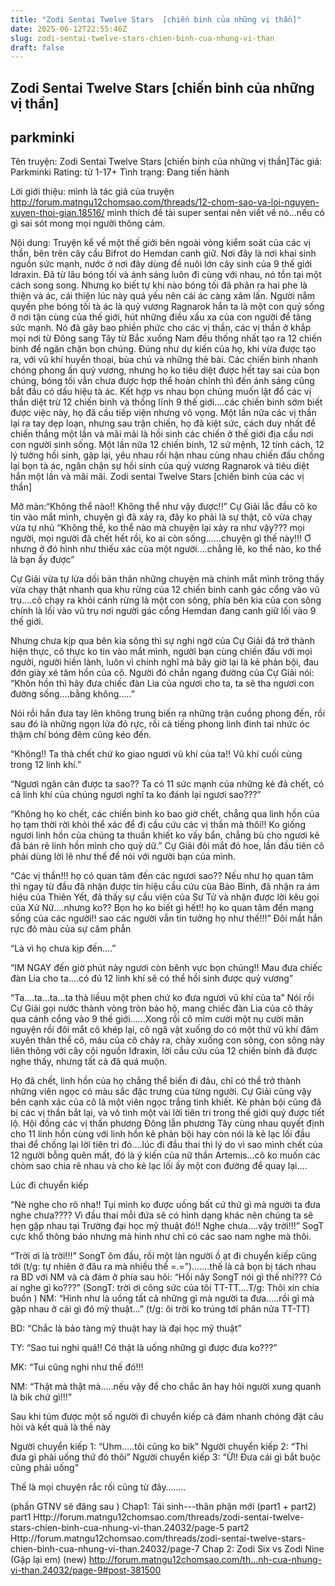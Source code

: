 ```yaml
---
title: "Zodi Sentai Twelve Stars  [chiến binh của những vị thần]"
date: 2025-06-12T22:55:46Z
slug: zodi-sentai-twelve-stars-chien-binh-cua-nhung-vi-than
draft: false
---
```


## Zodi Sentai Twelve Stars  [chiến binh của những vị thần]

## parkminki

Tên truyện: 
Zodi Sentai Twelve Stars [chiến binh của những vị thần] ​Tác giả: Parkminki
Rating: từ 1-17+
Tình trạng: Đang tiến hành
 
Lời giới thiệu: mình là tác giả của truyện http://forum.matngu12chomsao.com/threads/12-chom-sao-va-loi-nguyen-xuyen-thoi-gian.18516/  mình thích đề tài super sentai nên viết về nó...nếu có gì sai sót mong mọi người thông cảm.
 
Nội dung: Truyện kể về một thế giới bên ngoài vòng kiểm soát của các vị thần, bên trên cây cầu Bifrot do Hemdan canh giữ. Nơi đây là nơi khai sinh nguồn sức mạnh, nước ở nơi đây dùng đề nuôi lớn cây sinh của 9 thế giới Idraxin. Đã từ lâu bóng tối và ánh sáng luôn đi cùng với nhau, nó tồn tại một cách song song. Nhưng ko biết tự khi nào bóng tối đã phân ra hai phe là thiện và ác, cái thiện lúc này quá yếu nên cái ác càng xâm lấn. Người nắm quyền phe bóng tối tà ác là quỷ vương Ragnarok hắn ta là một con quỷ sống ở nơi tận cùng của thế giới, hút những điều xấu xa của con người để tăng sức mạnh. Nó đã gây bao phiền phức cho các vị thần, các vị thần ở khắp mọi nơi từ Đông sang Tây từ Bắc xuống Nam đều thống nhất tạo ra 12 chiến binh để ngăn chặn bọn chúng. Đúng như dự kiến của họ, khi vừa được tạo ra, với vũ khí huyền thoại, bùa chú và những thẻ bài. Các chiến binh nhanh chóng phong ấn quỷ vương, nhưng họ ko tiêu diệt được hết tay sai của bọn chúng, bóng tối vẫn chưa được hợp thể hoàn chỉnh thì đến ánh sáng cũng bắt đầu có dấu hiệu tà ác. Kết hợp vs nhau bọn chúng muốn lật đổ các vị thần diệt trừ 12 chiến binh và thống lĩnh 9 thế giới....các chiến binh sớm biết được việc này, họ đã cầu tiếp viện nhưng vô vọng. Một lần nữa các vị thần lại ra tay dẹp loạn, nhưng sau trận chiến, họ đã kiệt sức, cách duy nhất để chiến thắng một lần và mãi mãi là hồi sinh các chiến ở thế giới địa cầu nơi con người sinh sống. Một lần nữa 12 chiến binh, 12 sứ mệnh, 12 tính cách, 12 lý tưởng hồi sinh, gặp lại, yêu nhau rồi hận nhau cùng nhau chiến đấu chống lại bọn tà ác, ngăn chặn sự hồi sinh của quỷ vương Ragnarok và tiêu diệt hắn một lần và mãi mãi. Zodi sentai Twelve Stars [chiến binh của các vị thần]
 
Mở màn:​“Không thể nào!! Không thể như vậy được!!” Cự Giải lắc đầu cô ko tin vào mắt mình, chuyện gì đã xảy ra, đây ko phải là sự thật, cô vừa chạy vừa tự nhủ “Không thể, ko thể nào mà chuyện lại xảy ra như vậy??? mọi người, mọi người đã chết hết rồi, ko ai còn sống……chuyện gì thế này!!! Ơ nhưng ở đó hình như thiếu xác của một người….chẳng lẽ, ko thể nào, ko thể là bạn ấy được”
 
Cự Giải vừa tự lừa dối bản thân những chuyện mà chính mắt mình trông thấy vừa chạy thật nhanh qua khu rừng của 12 chiến binh canh gác cổng vào vũ trụ….cô chạy ra khỏi cánh rừng là một con sông, phía bên kia của con sông chính là lối vào vũ trụ nơi người gác cổng Hemdan đang canh giữ lối vào 9 thế giới. 
 
Nhưng chưa kịp qua bên kia sông thì sự nghi ngờ của Cự Giải đã trở thành hiện thực, cô thực ko tin vào mắt mình, người bạn cùng chiến đấu với mọi người, người hiền lành, luôn vì chính nghĩ mà bây giờ lại là kẻ phản bội, đau đớn giày xé tâm hồn của cô. Người đó chắn ngang đường của Cự Giải nói: “Khôn hồn thì hãy đưa chiếc đàn Lia của ngươi cho ta, ta sẽ tha ngươi con đường sống….bằng không…..”
 
Nói rồi hắn đưa tay lên không trung biến ra những trận cuồng phong đến, rồi sau đó là những ngọn lửa đỏ rực, rồi cả tiếng phong linh đinh tai nhức óc thậm chí bóng đêm cũng kéo đến.
 
“Không!! Ta thà chết chứ ko giao ngươi vũ khí của ta!! Vũ khí cuối cùng trong 12 linh khí.”
 
“Ngươi ngăn cản được ta sao?? Ta có 11 sức mạnh của những kẻ đã chết, có cả linh khí của chúng ngươi nghĩ ta ko đánh lại ngươi sao???”
 
“Không họ ko chết, các chiến binh ko bao giờ chết, chẳng qua linh hồn của họ tạm thời rời khỏi thể xác để đi cầu cứu các vị thần mà thôi!! Ko giống ngươi linh hồn của chúng ta thuần khiết ko vấy bẩn, chẳng bù cho ngươi kẻ đã bán rẻ linh hồn mình cho quỷ dữ.” Cự Giải đôi mắt đỏ hoe, lần đầu tiên cô phải dùng lời lẽ như thế để nói với người bạn của mình.
 
“Các vị thần!!! họ có quan tâm đến các ngươi sao?? Nếu như họ quan tâm thì ngay từ đầu đã nhận được tín hiệu cầu cứu cùa Bảo Bình, đã nhận ra ám hiệu của Thiên Yết, đã thấy sự cầu viện của Sư Tử và nhận được lời kêu gọi của Xử Nữ….nhưng ko?? Bọn họ ko biết gì hết!! họ ko quan tâm đến mạng sống của các người!! sao các người vẫn tin tưởng họ như thế!!!” Đôi mắt hắn rực đỏ màu của sự căm phẫn
 
“Là vì họ chưa kịp đến….”
 
“IM NGAY đến giờ phút này ngươi còn bênh vực bọn chúng!! Mau đưa chiếc đàn Lia cho ta….có đủ 12 linh khí sẽ có thể hồi sinh được quỷ vương”
 
“Ta….ta…ta…ta thà liềuu một phen chứ ko đưa ngươi vũ khí của ta” Nói rồi Cự Giải gọi nước thành vòng tròn bảo hộ, mang chiếc đàn Lia của cô thảy qua cánh cổng vào 9 thế giới……Xong rồi cô mỉm cười một nụ cười mãn nguyện rồi đôi mắt cô khép lại, cô ngã vật xuống do có một thứ vũ khí đâm xuyên thân thể cô, máu của cô chảy ra, chảy xuống con sông, con sông này liên thông với cây cội nguồn Iđraxin, lời cầu cứu của 12 chiến binh đã được nghe thấy, nhưng tất cả đã quá muộn.
 
Họ đã chết, linh hồn của họ chẳng thể biến đi đâu, chỉ có thể trở thành những viên ngọc có màu sắc đặc trưng của từng người. Cự Giải cũng vậy bên cạnh xác của cô là một viên ngọc trắng tinh khiết. Kẻ phản bội cũng đã bị các vị thần bắt lại, và vô tình một vài lời tiên tri trong thế giới quỷ được tiết lộ. Hội đồng các vị thần phương Đông lẫn phương Tây cùng nhau quyết định cho 11 linh hồn cùng với linh hồn kẻ phản bội hay còn nói là kẻ lạc lối đầu thai để chống lại lời tiên tri đó….lúc đi đầu thai thì lý do vì sao mình chết của 12 người bỗng quên mất, đó là ý kiến của nữ thần Artemis…cô ko muốn các chòm sao chia rẽ nhau và cho kẻ lạc lối ấy một con đường để quay lại….
 
Lúc đi chuyển kiếp
 
“Nè nghe cho rõ nha!! Tụi mình ko được uống bất cứ thứ gì mà người ta đưa nghe chưa???? Vì đầu thai mỗi đứa sẽ có hình dạng khác nên chúng ta sẽ hẹn gặp nhau tại Trường đại học mỹ thuật đó!! Nghe chưa….vậy trời!!!” SogT cực khổ thông báo nhưng mà hình như chỉ có các sao nam nghe mà thôi.
 
“Trời ơi là trời!!!” SongT ôm đầu, rồi một làn người ồ ạt đi chuyển kiếp cũng tới (t/g: tự nhiên ở đâu ra mà nhiều thế =.=”)…….thế là cả bọn bị tách nhau ra BD với NM và cà đám ở phía sau hỏi: “Hồi nãy SongT nói gì thế nhỉ??? Có ai nghe gì ko???” (SongT: trời ơi công sức của tôi TT-TT….T/g: Thôi xin chia buồn ) 
NM: “Hình như là uống tất cả những gì mà người ta đưa…..rồi gì mà gặp nhau ở cái gì đó mỹ thuật…” (t/g: ôi trời ko trúng tới phân nửa TT-TT)
 
BD: “Chắc là bảo tàng mỹ thuật hay là đại học mỹ thuật”
 
TY: “Sao tui nghi quá!! Có thật là uống những gì được đưa ko???”
 
MK: “Tui cũng nghi như thế đó!!! 
 
NM: “Thật mà thật mà…..nếu vậy để cho chắc ăn hay hỏi người xung quanh là bik chứ gì!!!”
 
Sau khi túm được một số người đi chuyển kiếp cả đám nhanh chóng đặt câu hỏi và kết quả là thế này
 
Người chuyển kiếp 1: “Uhm…..tôi cũng ko bik”
Người chuyển kiếp 2: “Thì đưa gì phải uống thứ đó thôi”
Người chuyển kiếp 3: “Ừ!! Đưa cái gì bắt buộc cũng phải uống”
 
Thế là mọi chuyện rắc rối cũng từ đây……..
 
(phần GTNV sẽ đăng sau )
Chap1: Tái sinh---thân phận mới (part1 + part2)
part1 Http://forum.matngu12chomsao.com/threads/zodi-sentai-twelve-stars-chien-binh-cua-nhung-vi-than.24032/page-5 
part2 Http://forum.matngu12chomsao.com/threads/zodi-sentai-twelve-stars-chien-binh-cua-nhung-vi-than.24032/page-7
Chap 2: Zodi Six vs Zodi Nine (Gặp lại em) (new)
http://forum.matngu12chomsao.com/th...nh-cua-nhung-vi-than.24032/page-9#post-381500